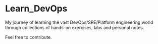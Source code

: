 # Learn_DevOps

My journey of learning the vast DevOps/SRE/Platform engineering world through collections of hands-on exercises, labs and personal notes.

Feel free to contribute.
